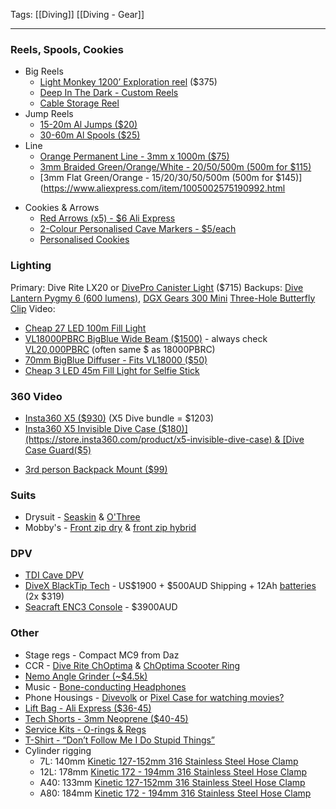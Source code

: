 Tags: [[Diving]] [[Diving - Gear]]

---
### Reels, Spools, Cookies
* Big Reels
	* [Light Monkey 1200’ Exploration reel](https://www.onlinedivegear.com.au/products/light-monkey-primary-reel-1200) ($375)
	* [Deep In The Dark - Custom Reels](https://deepinthedark.tech/)
	* [Cable Storage Reel](https://www.bunnings.com.au/click-15m-cable-storage-wheel_p0215797)
* Jump Reels
	* [15-20m Al Jumps ($20)](https://www.aliexpress.com/item/4001099510388.html) 
	* [30-60m Al Spools ($25)](https://www.aliexpress.com/item/1005003162866176.html)
* Line
	* [Orange Permanent Line - 3mm x 1000m ($75)](https://www.splicingandcutting.com.au/rope_products/throw-line-cord-braided-orange-polyethylene-3mm-x-1000m/)
	* [3mm Braided Green/Orange/White - 20/50/500m (500m for $115)](https://www.aliexpress.com/item/1005002575332089.html)
	- [3mm Flat Green/Orange - 15/20/30/50/500m (500m for $145)](https://www.aliexpress.com/item/1005002575190992.html
- Cookies & Arrows
	- [Red Arrows (x5) - $6 Ali Express](https://www.aliexpress.com/item/1005002519980821.html)
	- [2-Colour Personalised Cave Markers - $5/each ](https://divewithjeff.com/product/custom-cave-line-markers-multicolor/) 
	- [Personalised Cookies](https://cave-ha.com/cave-diving-markers/)
### Lighting
Primary: Dive Rite LX20 or [DivePro Canister Light](https://varuste.net/en/p99606/divepro-cl4200) ($715) 
Backups: [Dive Lantern Pygmy 6 (600 lumens)](https://www.divelightshop.com.au/collections/dive-lights/products/pygmy), [DGX Gears 300 Mini](https://www.divegearexpress.com/dgx-300-mini-light-kit)
[Three-Hole Butterfly Clip](https://www.temu.com/au/three-hole--clip-pruning-grip-light-arm-clip--equipment-black-suitable-for-360-one-r-gopro13-gopro-full-series--action-small-machine--micro-r---ek7000-4k-and-other-photography-equipment--sony-and-other-single-photo-micro--g-601100675277960.html)
Video:
- [Cheap 27 LED 100m Fill Light](https://www.ebay.com.au/itm/353998099665)
- [VL18000PBRC BigBlue Wide Beam ($1500)](https://adreno.com.au/collections/bigblue/products/big-blue-vl18000pbrc-led-video-light-w-optional-remote-control) - always check [VL20,000PBRC](https://adreno.com.au/collections/bigblue/products/bigblue-vl20000pbrc-lumen-wide-beam-waterproof-video-photo-light) (often same $ as 18000PBRC) 
- [70mm BigBlue Diffuser - Fits VL18000 ($50)](https://www.bluewaterphotostore.com/big-blue-globe-light-dome-diffuser-70mm/)
- [Cheap 3 LED 45m Fill Light for Selfie Stick](https://www.aliexpress.com/item/1005003800239793.html)
### 360 Video
* [Insta360 X5 ($930)](https://store.insta360.com/product/x5) (X5 Dive bundle = $1203)
* [Insta360 X5 Invisible Dive Case ($180)](https://store.insta360.com/product/x5-invisible-dive-case) & [Dive Case Guard($5)](https://www.temu.com/au/-silicone-lens-guard-for-360-x3-x4-durable-protective-cover-for-dive-case-non-electronic-accessory-kit-without-battery-g-601099592763297.html)
- [3rd person Backpack Mount ($99)](https://store.insta360.com/product/third_person_backpack_mount)
### Suits
* Drysuit - [Seaskin](https://www.seaskin.co.uk/) & [O'Three](https://www.othree.co.uk/drysuit-range/ri-2-100-drysuit/)
* Mobby's - [Front zip dry](https://mobbys-online.com/product/xdd5400e/) & [front zip hybrid](https://mobbys-online.com/product/xdd4000e/)
### DPV
* [TDI Cave DPV](https://www.tdisdi.com/tdi/get-certified/tdi-dpv-cave-diver/)
* [DiveX BlackTip Tech](https://dive-xtras.com/products/tech-blacktip) - US$1900 + $500AUD Shipping + 12Ah [batteries](https://www.bunnings.com.au/dewalt-18-54v-12-0ah-xr-flexvolt-battery_p0079389) (2x $319)
* [Seacraft ENC3 Console](https://www.mydivegear.com.au/products/seacraftenc3fullset) - $3900AUD
### Other
* Stage regs - Compact MC9 from Daz
* CCR - [Dive Rite ChOptima](https://deepblueventures.com.au/rebreather/optima-cm-ccr) & [ChOptima Scooter Ring](https://diverite.com/products/o2ptima/o2ptima-cm-scooter-ring/)
* [Nemo Angle Grinder (~$4.5k)](https://nemopowertools.com/product/nemo-angle-grinder-50m-v2/) 
* Music - [Bone-conducting Headphones](https://tayogo.com/products/tayogo-w02-upgraded-waterproof-bluetooth-bone-conduction-headphone)
* Phone Housings - [Divevolk](https://www.divevolkdiving.com/en-au/products/divevolk-seatouch-4max-underwater-iphone-diving-housing-iphone-diving-case-compatiable-for-iphone-12-pro-max-13-pro-13-pro-max?variant=44590317961443) or [Pixel Case for watching movies?](https://www.ebay.com.au/itm/196358153815)
* [Lift Bag - Ali Express ($36-45)](https://www.aliexpress.com/item/4001101513566.html)
* [Tech Shorts - 3mm Neoprene ($40-45)](https://www.ebay.com.au/itm/226035866029)
* [Service Kits - O-rings & Regs](https://scubagaskets.com/)
* [T-Shirt - “Don’t Follow Me I Do Stupid Things”](https://teechip.com/01cave-diving) 
* Cylinder rigging 
	- 7L: 140mm [Kinetic 127-152mm 316 Stainless Steel Hose Clamp](https://www.bunnings.com.au/kinetic-127-152mm-316-stainless-steel-hose-clamp_p0110764)
	- 12L: 178mm [Kinetic 172 - 194mm 316 Stainless Steel Hose Clamp](https://www.bunnings.com.au/kinetic-172-194mm-316-stainless-steel-hose-clamp_p0110767)
	- A40: 133mm [Kinetic 127-152mm 316 Stainless Steel Hose Clamp](https://www.bunnings.com.au/kinetic-127-152mm-316-stainless-steel-hose-clamp_p0110764)
	- A80: 184mm [Kinetic 172 - 194mm 316 Stainless Steel Hose Clamp](https://www.bunnings.com.au/kinetic-172-194mm-316-stainless-steel-hose-clamp_p0110767)
